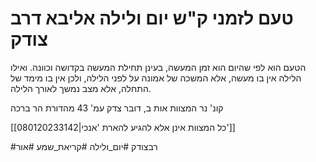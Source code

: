 # טעם לזמני ק"ש יום ולילה אליבא דרב צודק
הטעם הוא לפי שהיום הוא זמן המעשה, בעינן תחילת המעשה בקדושה וכוונה. ואילו הלילה אין בו מעשה, אלא המשכה של אמונה על לפני הלילה, ולכן אין בו מימד של התחלה, אלא מצב נמשך לאורך הלילה.

קונ' נר המצוות אות ב, דובר צדק עמ' 43 מהדורת הר ברכה

[[080120233142|כל המצוות אינן אלא להגיע להארת 'אנכי']]

#רבצודק #יום_ולילה #קריאת_שמע #אור 